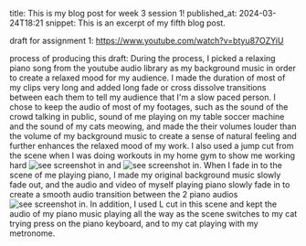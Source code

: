 
title: This is my blog post for week 3 session 1!
published_at: 2024-03-24T18:21
snippet: This is an excerpt of my fifth blog post.

draft for assignment 1:
https://www.youtube.com/watch?v=btyu87OZYiU

process of producing this draft:
During the process, I picked a relaxing piano song from the youtube audio library as my background music in order to create a relaxed mood for my audience. I made the duration of most of my clips very long and added long fade or cross dissolve transitions between each them to tell my audience that I'm a slow paced person. I chose to keep the audio of most of my footages, such as the sound of the crowd talking in public, sound of me playing on my table soccer machine and the sound of my cats meowing, and made the their volumes louder than the volume of my background music to create a sense of natural feeling and further enhances the relaxed mood of my work. I also used a jump cut from the scene when I was doing workouts in my home gym to show me working hard ![see screenshot in](/w01s1/gymwork1.png) and ![see screenshot in](/w01s1/gymwork2.png). When I fade in to the scene of me playing piano, I made my original background music slowly fade out, and the audio and video of myself playing piano slowly fade in to create a smooth audio transition between the 2 piano audios ![see screenshot in](/w01s1/audiofadeinandout.png). In addition, I used L cut in this scene and kept the audio of my piano music playing all the way as the scene switches to my cat trying press on the piano keyboard, and to my cat playing with my metronome.


